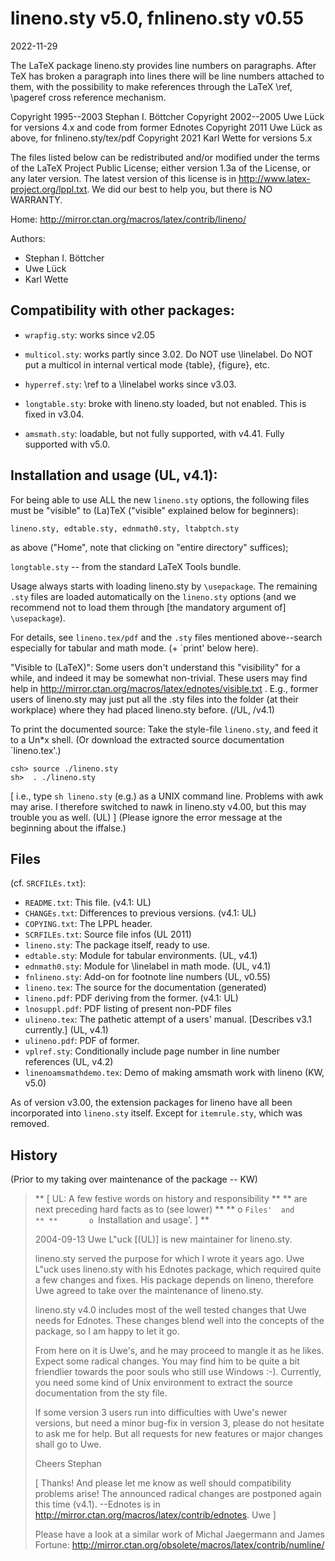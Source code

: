 # lineno.sty v5.0, fnlineno.sty v0.55

2022-11-29

The LaTeX package lineno.sty provides line numbers on paragraphs.  After TeX has
broken a paragraph into lines there will be line numbers attached to them, with
the possibility to make references through the LaTeX \ref, \pageref cross
reference mechanism.

Copyright 1995--2003 Stephan I. Böttcher
Copyright 2002--2005 Uwe Lück for versions 4.x and code from former Ednotes
Copyright 2011 Uwe Lück as above, for fnlineno.sty/tex/pdf
Copyright 2021 Karl Wette for versions 5.x

The files listed below can be redistributed and/or modified under the terms of
the LaTeX Project Public License; either version 1.3a of the License, or any
later version.  The latest version of this license is in
http://www.latex-project.org/lppl.txt. We did our best to help you, but there is
NO WARRANTY.

Home: http://mirror.ctan.org/macros/latex/contrib/lineno/

Authors:

- Stephan I. Böttcher
- Uwe Lück
- Karl Wette

## Compatibility with other packages:

- `wrapfig.sty`: works since v2.05

- `multicol.sty`: works partly since 3.02.  Do NOT use \linelabel.  Do NOT put a
  multicol in internal vertical mode {table}, {figure}, etc.

- `hyperref.sty`: \ref to a \linelabel works since v3.03.

- `longtable.sty`: broke with lineno.sty loaded, but not enabled.  This is fixed
  in v3.04.

- `amsmath.sty`: loadable, but not fully supported, with v4.41.  Fully supported
  with v5.0.

## Installation and usage (UL, v4.1):

For being able to use ALL the new `lineno.sty` options, the following files must
be "visible" to (La)TeX ("visible" explained below for beginners):

```lineno.sty, edtable.sty, ednmath0.sty, ltabptch.sty```

as above ("Home", note that clicking on "entire directory" suffices);

`longtable.sty` -- from the standard LaTeX Tools bundle.

Usage always starts with loading lineno.sty by `\usepackage`.  The remaining
`.sty` files are loaded automatically on the `lineno.sty` options (and we
recommend not to load them through [the mandatory argument of] `\usepackage`).

For details, see `lineno.tex/pdf` and the `.sty` files mentioned above--search
especially for tabular and math mode.  (+ `print' below here).

"Visible to (LaTeX)": Some users don't understand this "visibility" for a while,
and indeed it may be somewhat non-trivial. These users may find help in
http://mirror.ctan.org/macros/latex/ednotes/visible.txt . E.g., former users of
lineno.sty may just put all the .sty files into the folder (at their workplace)
where they had placed lineno.sty before.  (/UL, /v4.1)

To print the documented source: Take the style-file `lineno.sty`, and feed it to
a Un*x shell.  (Or download the extracted source documentation `lineno.tex'.)
```
csh> source ./lineno.sty
sh>  . ./lineno.sty
```
[ i.e., type `sh lineno.sty` (e.g.) as a UNIX command line.  Problems with awk
may arise. I therefore switched to nawk in lineno.sty v4.00, but this may
trouble you as well.  (UL) ] (Please ignore the error message at the beginning
about the iffalse.)

## Files

(cf. `SRCFILEs.txt`):

- `README.txt`: This file. (v4.1: UL)
- `CHANGEs.txt`: Differences to previous versions. (v4.1: UL)
- `COPYING.txt`: The LPPL header.
- `SCRFILEs.txt`: Source file infos (UL 2011)
- `lineno.sty`: The package itself, ready to use.
- `edtable.sty`: Module for tabular environments. (UL, v4.1)
- `ednmath0.sty`: Module for \linelabel in math mode. (UL, v4.1)
- `fnlineno.sty`: Add-on for footnote line numbers (UL, v0.55)
- `lineno.tex`: The source for the documentation (generated)
- `lineno.pdf`: PDF deriving from the former. (v4.1: UL)
- `lnosuppl.pdf`: PDF listing of present non-PDF files
- `ulineno.tex`: The pathetic attempt of a users' manual. [Describes v3.1 currently.] (UL, v4.1)
- `ulineno.pdf`: PDF of former.
- `vplref.sty`: Conditionally include page number in line number references (UL, v4.2)
- `linenoamsmathdemo.tex`: Demo of making amsmath work with lineno (KW, v5.0)

As of version v3.00, the extension packages for lineno have all been
incorporated into `lineno.sty` itself.  Except for `itemrule.sty`, which was
removed.

## History

(Prior to my taking over maintenance of the package -- KW)

> ** [ UL: A few festive words on history and responsibility   **
> **       are next preceding hard facts as to (see lower)     **
> **       o `Files'  and                                      **
> **       o `Installation and usage'.                       ] **
>
> 2004-09-13 Uwe L"uck  [(UL)]  is new maintainer for lineno.sty.
>
> lineno.sty served the purpose for which I wrote it years ago.  Uwe
> L"uck uses lineno.sty with his Ednotes package, which required quite a
> few changes and fixes.  His package depends on lineno, therefore
> Uwe agreed to take over the maintenance of lineno.sty.
>
> lineno.sty v4.0 includes most of the well tested changes that Uwe
> needs for Ednotes.  These changes blend well into the concepts of the
> package, so I am happy to let it go.
>
> From here on it is Uwe's, and he may proceed to mangle it as he likes.
> Expect some radical changes.  You may find him to be quite a bit
> friendlier towards the poor souls who still use Windows :-).
> Currently, you need some kind of Unix environment to extract the
> source documentation from the sty file.
>
> If some version 3 users run into difficulties with Uwe's newer
> versions, but need a minor bug-fix in version 3, please do not
> hesitate to ask me for help.  But all requests for new features or
> major changes shall go to Uwe.
>
> Cheers
> Stephan
>
> [ Thanks!  And please let me know as well should
>   compatibility problems arise!  The announced radical
>   changes are postponed again this time (v4.1).
>   --Ednotes is in
>     http://mirror.ctan.org/macros/latex/contrib/ednotes.
>                                                    Uwe ]
>
> Please have a look at a similar work of Michal Jaegermann and James
> Fortune:
>          http://mirror.ctan.org/obsolete/macros/latex/contrib/numline/
